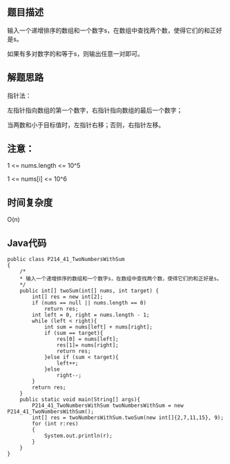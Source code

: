 ## 题目描述
输入一个递增排序的数组和一个数字s，在数组中查找两个数，使得它们的和正好是s。

如果有多对数字的和等于s，则输出任意一对即可。

## 解题思路
指针法：

左指针指向数组的第一个数字，右指针指向数组的最后一个数字；

当两数和小于目标值时，左指针右移；否则，右指针左移。


## 注意：
1 <= nums.length <= 10^5

1 <= nums[i] <= 10^6
## 时间复杂度
O(n)

## Java代码
```
public class P214_41_TwoNumbersWithSum
{
    /*
    * 输入一个递增排序的数组和一个数字s，在数组中查找两个数，使得它们的和正好是s。
    */
    public int[] twoSum(int[] nums, int target) {
        int[] res = new int[2];
        if (nums == null || nums.length == 0)
            return res;
        int left = 0, right = nums.length - 1;
        while (left < right){
            int sum = nums[left] + nums[right];
            if (sum == target){
                res[0] = nums[left];
                res[1]= nums[right];
                return res;
            }else if (sum < target){
                left++;
            }else
                right--;
        }
        return res;
    }
    public static void main(String[] args){
        P214_41_TwoNumbersWithSum twoNumbersWithSum = new P214_41_TwoNumbersWithSum();
        int[] res = twoNumbersWithSum.twoSum(new int[]{2,7,11,15}, 9);
        for (int r:res)
        {
            System.out.println(r);
        }
    }
}

```
